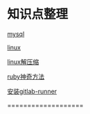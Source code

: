 知识点整理
===================

[mysql](database/mysql.md)

[linux](ubuntu/linux.md)

[linux解压缩](ubuntu/tar.md)

[ruby神奇方法](ruby/magical.md)

[安装gitlab-runner](ubuntu/install_gitlab_runner.md)

===================